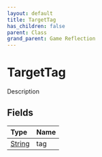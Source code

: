 ```yaml
---
layout: default
title: TargetTag
has_children: false
parent: Class
grand_parent: Game Reflection
---
```

# TargetTag
Description 

## Fields

| Type | Name |
|:-------------|:--------------|
| [String](/docs/game-reflection/components/string) | tag |


